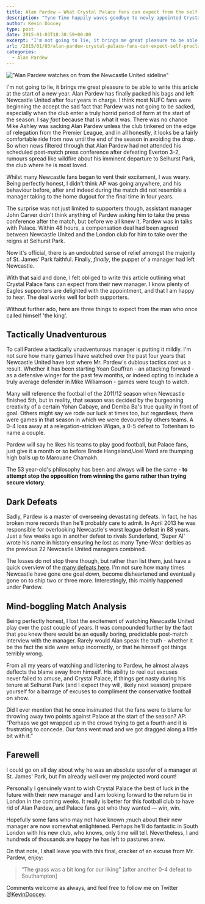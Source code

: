 ```yaml
---
title: Alan Pardew – What Crystal Palace fans can expect from the self-proclaimed king
description: "Tyne Time happily waves goodbye to newly appointed Crystal Palace manager Alan Pardew and warns Eagles fans what to expect under his stewardship."
author: Kevin Doocey
type: post
date: 2015-01-03T18:30:59+00:00
excerpt: "I'm not going to lie, it brings me great pleasure to be able to write this article at the start of a new year. Alan Pardew has finally packed his bags and left Newcastle United after four years.."
url: /2015/01/03/alan-pardew-crystal-palace-fans-can-expect-self-proclaimed-king/
categories:
  - Alan Pardew
---
```


!["Alan Pardew watches on from the Newcastle United sideline"](https://www.tynetime.com/wp-content/uploads/2015/01/Alan-Pardew-Crystal-Palace.jpg "Alan Pardew")

I'm not going to lie, it brings me great pleasure to be able to write this article at the start of a new year. Alan Pardew has finally packed his bags and left Newcastle United after four years in charge. I think most NUFC fans were beginning the accept the sad fact that Pardew was not going to be sacked, especially when the club enter a truly horrid period of form at the start of the season. I say _fact_ because that is what it was. There was no chance Mike Ashley was sacking Alan Pardew unless the club tinkered on the edge of relegation from the Premier League, and in all honestly, it looks be a fairly comfortable ride from now until the end of the season in avoiding the drop. So when news filtered through that Alan Pardew had not attended his scheduled post-match press conference after defeating Everton 3-2, rumours spread like wildfire about his imminent departure to Selhurst Park, the club where he is most loved.

Whilst many Newcastle fans began to vent their excitement, I was weary. Being perfectly honest, I didn't think AP was going anywhere, and his behaviour before, after and indeed during the match did not resemble a manager taking to the home dugout for the final time in four years.

The surprise was not just limited to supporters though, assistant manager John Carver didn't think anything of Pardew asking him to take the press conference after the match, but before we all knew it, Pardew was in talks with Palace. Within 48 hours, a compensation deal had been agreed between Newcastle United and the London club for him to take over the reigns at Selhurst Park.

Now it's official, there is an undoubted sense of relief amongst the majority of St. James' Park faithful. Finally, _finally_, the puppet of a manager had left Newcastle.

With that said and done, I felt obliged to write this article outlining what Crystal Palace fans can expect from their new manager. I know plenty of Eagles supporters are delighted with the appointment, and that I am happy to hear. The deal works well for both supporters.

Without further ado, here are three things to expect from the man who once called himself 'the king'.

## **Tactically Unadventurous**

To call Pardew a tactically unadventurous manager is putting it mildly. I'm not sure how many games I have watched over the past four years that Newcastle United have lost where Mr. Pardew's dubious tactics cost us a result. Whether it has been starting Yoan Gouffran - an attacking forward - as a defensive winger for the past few months, or indeed opting to include a truly average defender in Mike Williamson - games were tough to watch.

Many will reference the football of the 2011/12 season when Newcastle finished 5th, but in reality, that season was decided by the burgeoning creativity of a certain Yohan Cabaye, and Demba Ba's true quality in front of goal. Others might say we rode our luck at times too, but regardless, there were games in that season in which we were devoured by others teams. A 0-4 loss away at a relegation-stricken Wigan, a 0-5 defeat to Tottenham to name a couple.

Pardew will say he likes his teams to play good football, but Palace fans, just give it a month or so before Brede Hangeland/Joel Ward are thumping high balls up to Marouane Chamakh.

The 53 year-old's philosophy has been and always will be the same - **to attempt stop the opposition from winning the game rather than trying secure victory**.

## **Dark Defeats**

Sadly, Pardew is a master of overseeing devastating defeats. In fact, he has broken more records than he'll probably care to admit. In April 2013 he was responsible for overlooking Newcastle's worst league defeat in 88 years. Just a few weeks ago in another defeat to rivals Sunderland, 'Super Al' wrote his name in history ensuring he lost as many Tyne-Wear derbies as the previous 22 Newcastle United managers combined.

The losses do not stop there though, but rather than list them, just have a quick overview of the [many defeats here](http://sackpardew.com/dark-days/ "Alan Pardew Losses"). I'm not sure how many times Newcastle have gone one goal down, become disheartened and eventually gone on to ship two or three more. Interestingly, this mainly happened under Pardew.

## **Mind-boggling Match Analysis**

Being perfectly honest, I lost the excitement of watching Newcastle United play over the past couple of years. It was compounded further by the fact that you knew there would be an equally boring, predictable post-match interview with the manager. Rarely would Alan speak the truth - whether it be the fact the side were setup incorrectly, or that he himself got things terribly wrong.

From all my years of watching and listening to Pardew, he almost always deflects the blame away from himself. His ability to reel out excuses never&nbsp;failed to amuse, and Crystal Palace, if things get nasty during his tenure at Selhurst Park (and I expect they will, likely&nbsp;next season) prepare yourself for a barrage of excuses to compliment the conservative football on show.

Did I ever mention that he once insinuated that the fans were to blame for throwing away two points against Palace at the start of the season? AP: “Perhaps we got wrapped up in the crowd trying to get a fourth and it is frustrating to concede. Our fans went mad and we got dragged along a little bit with it.”

## **Farewell**

I could go on all day about why he was an absolute spoofer of a manager at St. James' Park, but I'm already well over my projected word count!

Personally I genuinely want to wish Crystal Palace the best of luck in the future with their new manager and I am looking forward to the return tie in London in the coming weeks. It really is better for this football club to have rid of Alan Pardew, and Palace fans got who they wanted — win, win.

Hopefully some fans who may not have known ;much about their new manager are now somewhat enlightened. Perhaps he'll do fantastic in South London with his new club, who knows, only time will tell. Nevertheless, I and hundreds of thousands are happy he has left to pastures anew.

On that note, I shall leave you with this final, cracker of an excuse from Mr. Pardew, enjoy:

> “The grass was a bit long for our liking” [after another 0-4 defeat to Southampton]

Comments welcome as always, and feel free to follow me on Twitter [@KevinDoocey](https://twitter.com/kevindoocey "doocey twitter").
